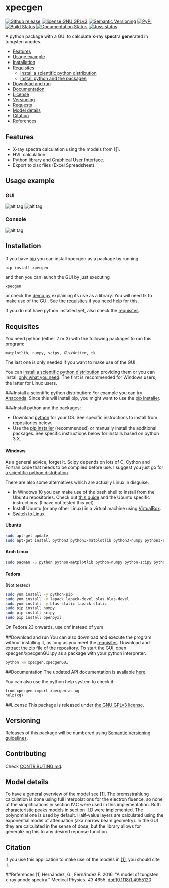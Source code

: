 # xpecgen
[![Github release](https://img.shields.io/github/release/dih5/xpecgen.svg)](https://github.com/dih5/xpecgen/releases/latest)
[![license GNU GPLv3](https://img.shields.io/badge/license-GNU%20GPLv3-blue.svg)](https://raw.githubusercontent.com/Dih5/xpecgen/master/LICENSE.txt)
[![Semantic Versioning](https://img.shields.io/badge/SemVer-2.0.0-brightgreen.svg)](http://semver.org/spec/v2.0.0.html)
[![PyPI](https://img.shields.io/pypi/v/xpecgen.svg)](https://pypi.python.org/pypi/xpecgen)
[![Build Status](https://travis-ci.org/Dih5/xpecgen.svg?branch=master)](https://travis-ci.org/Dih5/xpecgen)
[![Documentation Status](https://readthedocs.org/projects/xpecgen/badge/?version=latest)](http://xpecgen.readthedocs.io/en/latest/?badge=latest)
[![Joss status](http://joss.theoj.org/papers/970f9606afd29308e2dcc77216429ee7/status.svg)](http://joss.theoj.org/papers/970f9606afd29308e2dcc77216429ee7)

A python package with a GUI to calculate **x**-ray s**pec**tra **gen**erated in tungsten anodes.

* [Features](#features)
* [Usage example](#usage-example)
* [Installation](#installation)
* [Requisites](#requisites)
	* [Install a scientific python distribution](#install-a-scientific-python-distribution)
	* [Install python and the packages](#install-python-and-the-packages)
* [Download and run](#download-and-run)
* [Documentation](#documentation)
* [License](#license)
* [Versioning](#versioning)
* [Requests](#requests)
* [Model details](#model-details)
* [Citation](#citation)
* [References](#references)

## Features
* X-ray spectra calculation using the models from [\[1\]](#Ref1).
* HVL calculation.
* Python library and Graphical User Interface.
* Export to xlsx files (Excel Spreadsheet).

## Usage example
### GUI
![alt tag](https://raw.github.com/dih5/xpecgen/master/img/DemoPar.png)
![alt tag](https://raw.github.com/dih5/xpecgen/master/img/DemoPlot.png)
### Console
![alt tag](https://raw.github.com/dih5/xpecgen/master/img/DemoConsole.png)

## Installation
If you have [pip](https://pip.pypa.io/en/stable/installing/) you can install xpecgen as a package by running
```
pip install xpecgen
```
and then you can launch the GUI by just executing
```
xpecgen
```
or check the [demo.py](demo/demo.py) explaining its use as a library. You will need tk to make use of the GUI. See the [requisites](#requisites) if you need help for this.

If you do not have python installed yet, also check the [requisites](#requisites).

## Requisites
You need python (either 2 or 3) with the following packages to run this program:
```
matplotlib, numpy, scipy, XlsxWriter, tk
```
The last one is only needed if you want to make use of the GUI.

You can [install a scientific python distribution](#install-a-scientific-python-distribution) providing them or you can install [only what you need](#install-python-and-the-packages). The first is recommended for Windows users, the latter for Linux users.


###Install a scientific python distribution:
For example you can try [Anaconda](https://www.continuum.io/downloads).
Since this will install pip, you might want to use the [pip installer](#installation).

###Install python and the packages:
- Download [python](https://www.python.org/) for your OS. See specific instructions to install from repositories below.
- Use the [pip installer](#Installation) (recommended) or manually install the additional packages. See specific instructions below for installs based on python 3.X.

#### Windows
As a general advice, forget it. Scipy depends on lots of C, Cython and Fortran code that needs to be compiled before use.
I suggest you just go for [a scientific python distribution](#install-a-scientific-python-distribution).

There are also some alternatives which are actually Linux in disguise:
- In Windows 10 you can make use of the bash shell to install from the Ubuntu repositories. Check out [this guide](http://www.howtogeek.com/249966/how-to-install-and-use-the-linux-bash-shell-on-windows-10/) and the Ubuntu specific instructions. (I have not tested this yet).
- Install Ubuntu (or any other Linux) in a virtual machine using [VirtualBox](https://www.virtualbox.org/).
- [Switch to Linux](https://www.google.com/search?q=why+switch+to+linux).

#### Ubuntu
```bash
sudo apt-get update
sudo apt-get install python3 python3-matplotlib python3-numpy python3-scipy python3-xlsxwriter python3-tk
```
#### Arch Linux
```bash
sudo pacman -S python python-matplotlib python-numpy python-scipy python-xlsxwriter tk
```
#### Fedora
(Not tested)
```bash
sudo yum install -y python-pip
sudo yum install -y lapack lapack-devel blas blas-devel 
sudo yum install -y blas-static lapack-static
sudo pip install numpy
sudo pip install scipy
sudo pip install openpyxl
```
On Fedora 23 onwards, use dnf instead of yum

##Download and run
You can also download and execute the program without installing it, as long as you meet the [requisites](#requisites).
Download and extract the [zip file](https://github.com/Dih5/xpecgen/archive/master.zip) of the repository.
To start the GUI, open xpecgen/xpecgenGUI.py  as a package with your python interpreter: 
```bash
python -m xpecgen.xpecgenGUI
```


##Documentation
The updated API documentation is available [here](http://xpecgen.readthedocs.io/en/latest/).

You can also use the python help system to check it:
```python3
from xpecgen import xpecgen as xg
help(xg)
```


##License
This package is released under
[the GNU GPLv3 license](https://raw.githubusercontent.com/Dih5/xpecgen/master/LICENSE.txt).


## Versioning
Releases of this package will be numbered using
[Semantic Versioning guidelines](http://semver.org/).

## Contributing
Check [CONTRIBUTING.md](CONTRIBUTING.md).

## Model details
To have a general overview of the model see [\[1\]](#Ref1).
The bremsstrahlung calculation is done using full interpolations for the electron fluence, so none of the simplifications in section IV.C were used in this implementation.
Both characteristic peaks models in section II.D were implemented. The polynomial one is used by default.
Half-value layers are calculated using the exponential model of attenuation (aka narrow beam geometry). In the GUI they are calculated in the sense of dose, but the library allows for generalizing this to any desired reponse function.

## Citation
If you use this application to make use of the models in [\[1\]](#Ref1), you should cite it.

##References
<a name="Ref1">\[1\]</a> Hernández, G., Fernández F. 2016. "A model of tungsten x-ray anode spectra." Medical Physics, *43* 4655. [doi:10.1118/1.4955120](http://dx.doi.org/10.1118/1.4955120)
